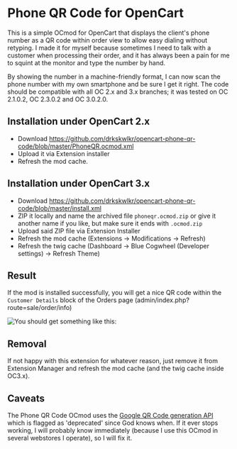# Phone QR Code for OpenCart
This is a simple OCmod for OpenCart that displays the client's phone number as a QR code within order view to allow easy dialing without retyping. I made it for myself because sometimes I need to talk with a customer when processing their order, and it has always been a pain for me to squint at the monitor and type the number by hand.

By showing the number in a machine-friendly format, I can now scan the phone number with my own smartphone and be sure I get it right.
The code should be compatible with all OC 2.x and 3.x branches; it was tested on OC 2.1.0.2, OC 2.3.0.2 and OC 3.0.2.0.

## Installation under OpenCart 2.x
- Download https://github.com/drkskwlkr/opencart-phone-qr-code/blob/master/PhoneQR.ocmod.xml
- Upload it via Extension installer
- Refresh the mod cache.

## Installation under OpenCart 3.x
- Download https://github.com/drkskwlkr/opencart-phone-qr-code/blob/master/install.xml
- ZIP it locally and name the archived file `phoneqr.ocmod.zip` or give it another name if you like, but make sure it ends with `.ocmod.zip`
- Upload said ZIP file via Extension Installer
- Refresh the mod cache (Extensions &rarr; Modifications &rarr; Refresh)
- Refresh the twig cache (Dashboard &rarr; Blue Cogwheel (Developer settings) &rarr; Refresh Theme)

## Result
If the mod is installed successfully, you will get a nice QR code within the `Customer Details` block of the Orders page (admin/index.php?route=sale/order/info)

![You should get something like this:](https://i.imgur.com/VDiZ0y1.png)

## Removal
If not happy with this extension for whatever reason, just remove it from Extension Manager and refresh the mod cache (and the twig cache inside OC3.x).


## Caveats
The Phone QR Code OCmod uses the [Google QR Code generation API](https://developers.google.com/chart/infographics/docs/qr_codes) which is flagged as 'deprecated' since God knows when. If it ever stops working, I will probably know immediately (because I use this OCmod in several webstores I operate), so I will fix it.
